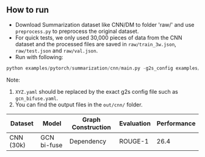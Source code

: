 How to run
----------

+ Download Summarization dataset like CNN/DM to folder 'raw/' and use `preprocess.py` to preprocess the original dataset.
+ For quick tests, we only used 30,000 pieces of data from the CNN dataset and the processed files are saved in `raw/train_3w.json`, `raw/test.json` and `raw/val.json`.
+ Run with following:

```python
python examples/pytorch/summarization/cnn/main.py -g2s_config examples/pytorch/summarization/cnn/config/XYZ.yaml -task_config examples/pytorch/summarization/cnn/config/cnn.yaml
```

Note: 
1) `XYZ.yaml` should be replaced by the exact g2s config file such as `gcn_bifuse.yaml`.
2) You can find the output files in the `out/cnn/` folder. 

|  Dataset |    Model   | Graph Construction   | Evaluation | Performance |
| -------- | ---------- | ------------ | ------ |------ |
| CNN (30k)|  GCN bi-fuse  |     Dependency     |  ROUGE-1  | 26.4|
